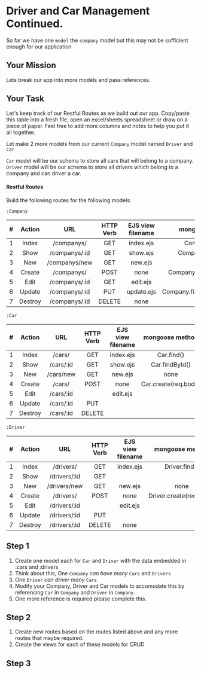 # Driver and Car Management Continued.
So far we have one `model` the `company` model but this may not be sufficient enough for our application

## Your Mission
Lets break our app into more models and pass references.

## Your Task

Let's keep track of our Restful Routes as we build out our app. Copy/paste this table into a fresh file, open an excel/sheets spreadsheet or draw on a piece of paper. Feel free to add more columns and notes to help you put it all together.

Let make 2 more models from our current `Company` model named `Driver` and `Car`

`Car` model will be our schema to store all cars that will belong to a company. 
`Driver` model will be our schema to store all drivers which belong to a company and can driver a car.

#### Restful Routes
Build the following routes for the following models:

`:Company`

|#|Action|URL|HTTP Verb|EJS view filename|mongoose method|
|:---:|:---:|:---:|:---:|:---:|:---:|
|1| Index | /companys/ | GET | index.ejs | Company.find()|
|2| Show |/companys/:id |GET|show.ejs|Company.findById()|
|3| New | /companys/new | GET | new.ejs | none |
|4| Create | /companys/ | POST| none | Company.create(req.body)|
|5| Edit |/companys/:id|GET|edit.ejs||
|6| Update |/companys/:id|PUT|update.ejs|Company.findByIdAndUpdate()|
|7| Destroy |/companys/:id|DELETE|none|||

`:Car`

|#|Action|URL|HTTP Verb|EJS view filename|mongoose method|
|:---:|:---:|:---:|:---:|:---:|:---:|
|1| Index | /cars/ | GET | index.ejs | Car.find()|
|2| Show |/cars/:id|GET|show.ejs|Car.findById()|
|3| New | /cars/new | GET | new.ejs | none |
|4| Create | /cars/ | POST| none | Car.create(req.body)|
|5| Edit |/cars/:id||edit.ejs||
|6| Update |/cars/:id|PUT|||
|7| Destroy |/cars/:id|DELETE||||

`:Driver`

|#|Action|URL|HTTP Verb|EJS view filename|mongoose method|
|:---:|:---:|:---:|:---:|:---:|:---:|
|1| Index | /drivers/ | GET | index.ejs | Driver.find()|
|2| Show |/drivers/:id| GET|||
|3| New | /drivers/new | GET | new.ejs | none |
|4| Create | /drivers/ | POST| none | Driver.create(req.body)|
|5| Edit |/drivers/:id||edit.ejs||
|6| Update |/drivers/:id| PUT|||
|7| Destroy |/drivers/:id|DELETE|none|||


## Step 1
 1. Create one model each for `Car` and `Driver` with the data embedded in :cars and :drivers
 1. Think about this, One `Company` *can have many* `Cars` and `Drivers`
 1. One `Driver` *can driver many* `Cars`
 1. Modify your Company, Driver and Car models to accomodate this by referencing `Car` in `Company` and `Driver` in `Company`.
1. One more reference is required please complete this.

## Step 2
 1. Create new routes based on the routes listed above and any more routes that maybe required.
 1. Create the views for each of these models for CRUD

## Step 3

